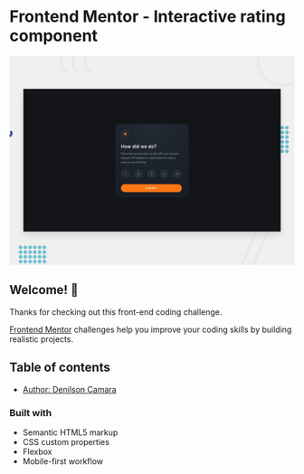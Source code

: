 # Frontend Mentor - Interactive rating component

![Design preview for the Interactive rating component coding challenge](./design/desktop-preview.jpg)

## Welcome! 👋

Thanks for checking out this front-end coding challenge.

[Frontend Mentor](https://www.frontendmentor.io) challenges help you improve your coding skills by building realistic projects.

## Table of contents

- [Author: Denilson Camara](https://www.linkedin.com/in/denilson-camara/)

### Built with

- Semantic HTML5 markup
- CSS custom properties
- Flexbox
- Mobile-first workflow